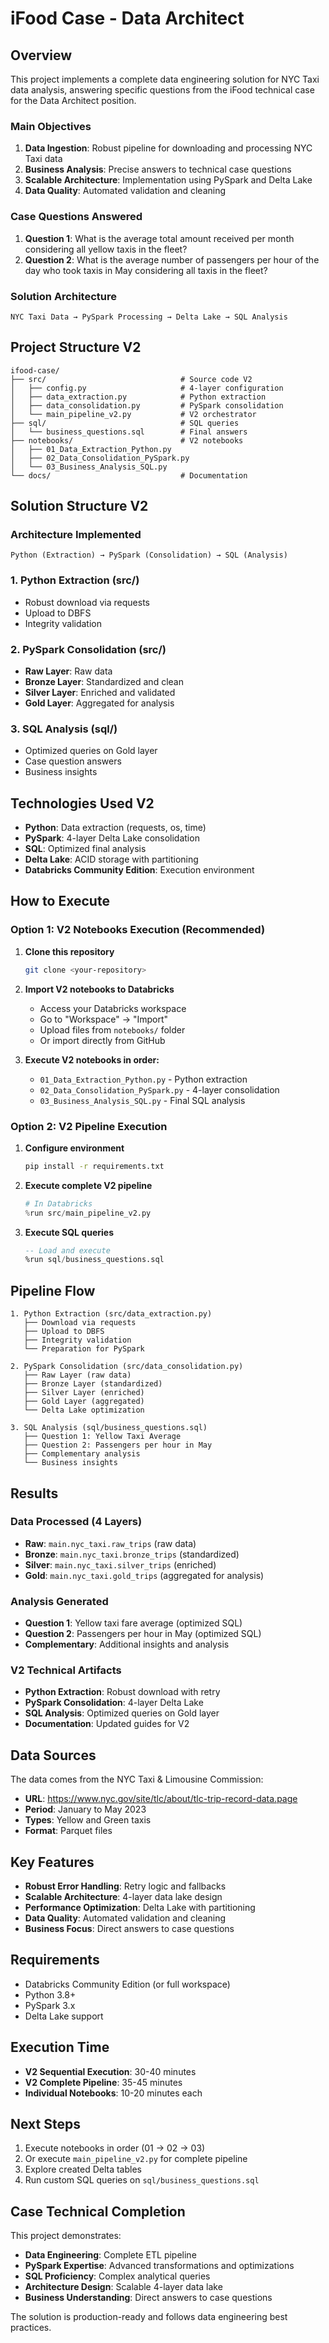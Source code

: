# iFood Case - Data Architect

## Overview

This project implements a complete data engineering solution for NYC Taxi data analysis, answering specific questions from the iFood technical case for the Data Architect position.

### Main Objectives

1. **Data Ingestion**: Robust pipeline for downloading and processing NYC Taxi data
2. **Business Analysis**: Precise answers to technical case questions
3. **Scalable Architecture**: Implementation using PySpark and Delta Lake
4. **Data Quality**: Automated validation and cleaning

### Case Questions Answered

1. **Question 1**: What is the average total amount received per month considering all yellow taxis in the fleet?
2. **Question 2**: What is the average number of passengers per hour of the day who took taxis in May considering all taxis in the fleet?

### Solution Architecture

```
NYC Taxi Data → PySpark Processing → Delta Lake → SQL Analysis
```

## Project Structure V2

```
ifood-case/
├── src/                              # Source code V2
│   ├── config.py                     # 4-layer configuration
│   ├── data_extraction.py            # Python extraction
│   ├── data_consolidation.py         # PySpark consolidation
│   └── main_pipeline_v2.py           # V2 orchestrator
├── sql/                              # SQL queries
│   └── business_questions.sql        # Final answers
├── notebooks/                        # V2 notebooks
│   ├── 01_Data_Extraction_Python.py
│   ├── 02_Data_Consolidation_PySpark.py
│   └── 03_Business_Analysis_SQL.py
└── docs/                             # Documentation
```

## Solution Structure V2

### Architecture Implemented
```
Python (Extraction) → PySpark (Consolidation) → SQL (Analysis)
```

### 1. Python Extraction (src/)
- Robust download via requests
- Upload to DBFS
- Integrity validation

### 2. PySpark Consolidation (src/)
- **Raw Layer**: Raw data
- **Bronze Layer**: Standardized and clean
- **Silver Layer**: Enriched and validated
- **Gold Layer**: Aggregated for analysis

### 3. SQL Analysis (sql/)
- Optimized queries on Gold layer
- Case question answers
- Business insights

## Technologies Used V2

- **Python**: Data extraction (requests, os, time)
- **PySpark**: 4-layer Delta Lake consolidation
- **SQL**: Optimized final analysis
- **Delta Lake**: ACID storage with partitioning
- **Databricks Community Edition**: Execution environment

## How to Execute

### Option 1: V2 Notebooks Execution (Recommended)

1. **Clone this repository**
   ```bash
   git clone <your-repository>
   ```

2. **Import V2 notebooks to Databricks**
   - Access your Databricks workspace
   - Go to "Workspace" → "Import"
   - Upload files from `notebooks/` folder
   - Or import directly from GitHub

3. **Execute V2 notebooks in order:**
   - `01_Data_Extraction_Python.py` - Python extraction
   - `02_Data_Consolidation_PySpark.py` - 4-layer consolidation
   - `03_Business_Analysis_SQL.py` - Final SQL analysis

### Option 2: V2 Pipeline Execution

1. **Configure environment**
   ```bash
   pip install -r requirements.txt
   ```

2. **Execute complete V2 pipeline**
   ```python
   # In Databricks
   %run src/main_pipeline_v2.py
   ```

3. **Execute SQL queries**
   ```sql
   -- Load and execute
   %run sql/business_questions.sql
   ```

## Pipeline Flow

```
1. Python Extraction (src/data_extraction.py)
   ├── Download via requests
   ├── Upload to DBFS
   ├── Integrity validation
   └── Preparation for PySpark

2. PySpark Consolidation (src/data_consolidation.py)
   ├── Raw Layer (raw data)
   ├── Bronze Layer (standardized)
   ├── Silver Layer (enriched)
   ├── Gold Layer (aggregated)
   └── Delta Lake optimization

3. SQL Analysis (sql/business_questions.sql)
   ├── Question 1: Yellow Taxi Average
   ├── Question 2: Passengers per hour in May
   ├── Complementary analysis
   └── Business insights
```

## Results

### Data Processed (4 Layers)
- **Raw**: `main.nyc_taxi.raw_trips` (raw data)
- **Bronze**: `main.nyc_taxi.bronze_trips` (standardized)
- **Silver**: `main.nyc_taxi.silver_trips` (enriched)
- **Gold**: `main.nyc_taxi.gold_trips` (aggregated for analysis)

### Analysis Generated
- **Question 1**: Yellow taxi fare average (optimized SQL)
- **Question 2**: Passengers per hour in May (optimized SQL)
- **Complementary**: Additional insights and analysis

### V2 Technical Artifacts
- **Python Extraction**: Robust download with retry
- **PySpark Consolidation**: 4-layer Delta Lake
- **SQL Analysis**: Optimized queries on Gold layer
- **Documentation**: Updated guides for V2

## Data Sources

The data comes from the NYC Taxi & Limousine Commission:
- **URL**: https://www.nyc.gov/site/tlc/about/tlc-trip-record-data.page
- **Period**: January to May 2023
- **Types**: Yellow and Green taxis
- **Format**: Parquet files

## Key Features

- **Robust Error Handling**: Retry logic and fallbacks
- **Scalable Architecture**: 4-layer data lake design
- **Performance Optimization**: Delta Lake with partitioning
- **Data Quality**: Automated validation and cleaning
- **Business Focus**: Direct answers to case questions

## Requirements

- Databricks Community Edition (or full workspace)
- Python 3.8+
- PySpark 3.x
- Delta Lake support

## Execution Time

- **V2 Sequential Execution**: 30-40 minutes
- **V2 Complete Pipeline**: 35-45 minutes
- **Individual Notebooks**: 10-20 minutes each

## Next Steps

1. Execute notebooks in order (01 → 02 → 03)
2. Or execute `main_pipeline_v2.py` for complete pipeline
3. Explore created Delta tables
4. Run custom SQL queries on `sql/business_questions.sql`

## Case Technical Completion

This project demonstrates:
- **Data Engineering**: Complete ETL pipeline
- **PySpark Expertise**: Advanced transformations and optimizations
- **SQL Proficiency**: Complex analytical queries
- **Architecture Design**: Scalable 4-layer data lake
- **Business Understanding**: Direct answers to case questions

The solution is production-ready and follows data engineering best practices.
